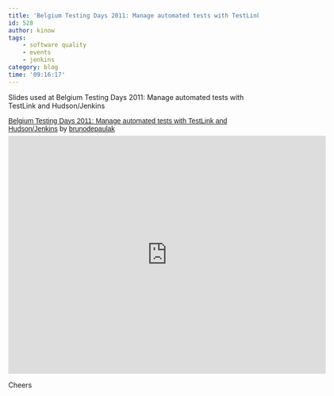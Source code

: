 ```yaml
---
title: 'Belgium Testing Days 2011: Manage automated tests with TestLink and Hudson/Jenkins'
id: 528
author: kinow
tags: 
    - software quality
    - events
    - jenkins
category: blog
time: '09:16:17'
---
```

Slides used at Belgium Testing Days 2011: Manage automated tests with TestLink and Hudson/Jenkins

<p  style=" margin: 12px auto 6px auto; font-family: Helvetica,Arial,Sans-serif; font-style: normal; font-variant: normal; font-weight: normal; font-size: 14px; line-height: normal; font-size-adjust: none; font-stretch: normal; -x-system-font: none; display: block;">   <a title="View Belgium Testing Days 2011: Manage automated tests with TestLink and Hudson&#x2F;Jenkins on Scribd" href="http://www.scribd.com/doc/49532027/Belgium-Testing-Days-2011-Manage-automated-tests-with-TestLink-and-Hudson-Jenkins"  style="text-decoration: underline;" >Belgium Testing Days 2011: Manage automated tests with TestLink and Hudson&#x2F;Jenkins</a> by <a title="View brunodepaulak's profile on Scribd" href="http://www.scribd.com/brunodepaulak"  style="text-decoration: underline;" >brunodepaulak</a></p><iframe class="scribd_iframe_embed" src="http://www.scribd.com/embeds/49532027/content?start_page=1&view_mode=scroll&access_key=key-axotu1xreb421slj1ly&show_recommendations=true" data-auto-height="false" data-aspect-ratio="1.2938689217759" scrolling="no" id="doc_33261" width="640" height="480" frameborder="0"></iframe>

Cheers

